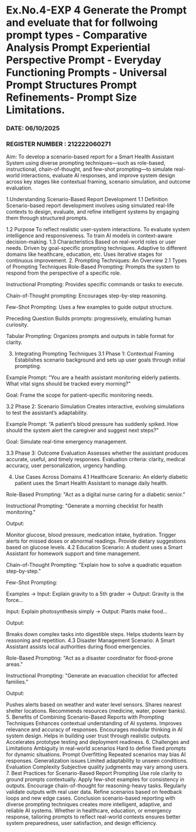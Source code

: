 # Ex.No.4-EXP 4 Generate the Prompt and eveluate that for follwoing prompt types - Comparative Analysis Prompt Experiential Perspective Prompt - Everyday Functioning Prompts - Universal Prompt Structures Prompt Refinements- Prompt Size Limitations.
### DATE: 06/10/2025                                                                           
### REGISTER NUMBER : 212222060271

Aim:
To develop a scenario-based report for a Smart Health Assistant System using diverse prompting techniques—such as role-based, instructional, chain-of-thought, and few-shot prompting—to simulate real-world interactions, evaluate AI responses, and improve system design across key stages like contextual framing, scenario simulation, and outcome evaluation.

1.Understanding Scenario-Based Report Development
1.1 Definition
Scenario-based report development involves using simulated real-life contexts to design, evaluate, and refine intelligent systems by engaging them through structured prompts.

1.2 Purpose
To reflect realistic user-system interactions.
To evaluate system intelligence and responsiveness.
To train AI models in context-aware decision-making.
1.3 Characteristics
Based on real-world roles or user needs.
Driven by goal-specific prompting techniques.
Adaptive to different domains like healthcare, education, etc.
Uses iterative stages for continuous improvement.
2. Prompting Techniques: An Overview
2.1 Types of Prompting Techniques
Role-Based Prompting: Prompts the system to respond from the perspective of a specific role.

Instructional Prompting: Provides specific commands or tasks to execute.

Chain-of-Thought prompting: Encourages step-by-step reasoning.

Few-Shot Prompting: Uses a few examples to guide output structure.

Preceding Question Builds prompts: progressively, emulating human curiosity.

Tabular Prompting: Organizes prompts and outputs in table format for clarity.

3. Integrating Prompting Techniques
3.1 Phase 1: Contextual Framing
Establishes scenario background and sets up user goals through initial prompting.

Example Prompt: “You are a health assistant monitoring elderly patients. What vital signs should be tracked every morning?”

Goal: Frame the scope for patient-specific monitoring needs.

3.2 Phase 2: Scenario Simulation
Creates interactive, evolving simulations to test the assistant’s adaptability.

Example Prompt: “A patient’s blood pressure has suddenly spiked. How should the system alert the caregiver and suggest next steps?”

Goal: Simulate real-time emergency management.

3.3 Phase 3: Outcome Evaluation
Assesses whether the assistant produces accurate, useful, and timely responses. Evaluation criteria: clarity, medical accuracy, user personalization, urgency handling.

4. Use Cases Across Domains
4.1 Healthcare
Scenario:
An elderly diabetic patient uses the Smart Health Assistant to manage daily health.

Role-Based Prompting: "Act as a digital nurse caring for a diabetic senior."

Instructional Prompting: "Generate a morning checklist for health monitoring."

Output:

Monitor glucose, blood pressure, medication intake, hydration.
Trigger alerts for missed doses or abnormal readings.
Provide dietary suggestions based on glucose levels.
4.2 Education
Scenario:
A student uses a Smart Assistant for homework support and time management.

Chain-of-Thought Prompting: "Explain how to solve a quadratic equation step-by-step."

Few-Shot Prompting:

Examples →
Input: Explain gravity to a 5th grader → Output: Gravity is the force...

Input: Explain photosynthesis simply → Output: Plants make food...

Output:

Breaks down complex tasks into digestible steps.
Helps students learn by reasoning and repetition.
4.3 Disaster Management
Scenario:
A Smart Assistant assists local authorities during flood emergencies.

Role-Based Prompting: "Act as a disaster coordinator for flood-prone areas."

Instructional Prompting: "Generate an evacuation checklist for affected families."

Output:

Pushes alerts based on weather and water level sensors.
Shares nearest shelter locations.
Recommends resources (medicine, water, power banks).
5. Benefits of Combining Scenario-Based Reports with Prompting Techniques Enhances contextual understanding of AI systems.
Improves relevance and accuracy of responses.
Encourages modular thinking in AI system design.
Helps in building user trust through realistic outputs.
Accelerates prototype testing and deployment readiness.
6. Challenges and Limitations
Ambiguity in real-world scenarios Hard to define fixed prompts for dynamic situations.
Prompt Overfitting Repeated scenarios may bias AI responses.
Generalization issues Limited adaptability to unseen conditions.
Evaluation Complexity Subjective quality judgments may vary among users.
7. Best Practices for Scenario-Based Report Prompting
Use role clarity to ground prompts contextually.
Apply few-shot examples for consistency in outputs.
Encourage chain-of-thought for reasoning-heavy tasks.
Regularly validate outputs with real user data.
Refine scenarios based on feedback loops and new edge cases.
Conclusion
scenario-based reporting with diverse prompting techniques creates more intelligent, adaptive, and reliable AI systems. Whether in healthcare, education, or emergency response, tailoring prompts to reflect real-world contexts ensures better system preparedness, user satisfaction, and design efficiency.



